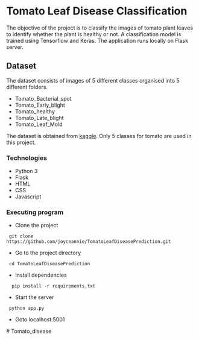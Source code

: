 # Tomato Leaf Disease Classification

The objective of the project is to classify the images of tomato plant leaves to identify whether the plant is healthy or not. A classification model is trained using Tensorflow and Keras. The application runs locally on Flask server.

## Dataset

The dataset consists of images of 5 different classes organised into 5 different folders.
* Tomato_Bacterial_spot
* Tomato_Early_blight
* Tomato_healthy
* Tomato_Late_blight
* Tomato_Leaf_Mold

The dataset is obtained from [kaggle](https://www.kaggle.com/arjuntejaswi/plant-village). Only 5 classes for tomato are used in this project.

### Technologies 
* Python 3
* Flask
* HTML
* CSS
* Javascript

### Executing program

* Clone the project
```
 git clone https://github.com/joyceannie/TomatoLeafDiseasePrediction.git
```
* Go to the project directory
```
 cd TomatoLeafDiseasePrediction
```
* Install dependencies
```
  pip install -r requirements.txt
```
* Start the server
```
 python app.py
```
* Goto localhost:5001

#   T o m a t o _ d i s e a s e  
 